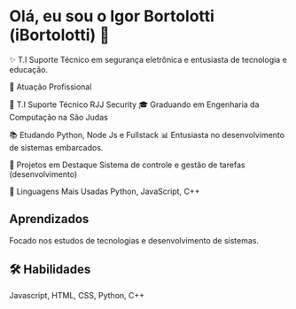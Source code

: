 
# Olá, eu sou o Igor Bortolotti (iBortolotti)  👋


✨ T.I Suporte Técnico em segurança eletrônica e entusiasta de tecnologia e educação.

🏢 Atuação Profissional

🚀 T.I Suporte Técnico RJJ Security
🎓 Graduando em Engenharia da Computação na São Judas

📚 Etudando Python, Node Js e Fullstack
📊 Entusiasta no desenvolvimento de sistemas embarcados.

📌 Projetos em Destaque
Sistema de controle e gestão de tarefas (desenvolvimento)

🚀 Linguagens Mais Usadas
Python, JavaScript, C++

## Aprendizados

Focado nos estudos de tecnologias e desenvolvimento de sistemas.


## 🛠 Habilidades
Javascript, HTML, CSS, Python, C++

